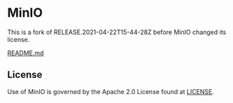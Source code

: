 # MinIO

This is a fork of RELEASE.2021-04-22T15-44-28Z before MinIO changed its license.

[README.md](https://github.com/minio/minio/raw/RELEASE.2021-04-22T15-44-28Z/README.md)

## License

Use of MinIO is governed by the Apache 2.0 License found at [LICENSE](https://github.com/minio/minio/raw/RELEASE.2021-04-22T15-44-28Z/LICENSE).
